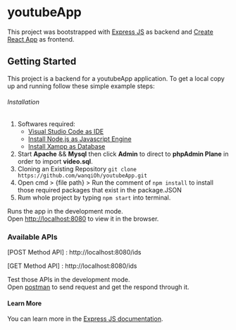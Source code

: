 # youtubeApp

This project was bootstrapped with [Express JS](https://expressjs.com/) as backend and [Create React App](https://github.com/facebook/create-react-app) as frontend.

## Getting Started

This project is a backend for a youtubeApp application. To get a local copy up and running follow these simple example steps:

###### Installation
1. Softwares required:
   - [Visual Studio Code as IDE](https://code.visualstudio.com/download)
   - [Install Node.js as Javascript Engine](https://nodejs.org/en/download/)
   - [Install Xampp as Database](https://www.apachefriends.org/download.html)
2. Start **Apache** && **Mysql** then click **Admin** to direct to **phpAdmin Plane** in order to import **video.sql**.
3. Cloning an Existing Repository `git clone https://github.com/wanqiOh/youtubeApp.git`
4. Open cmd > {file path} > Run the comment of `npm install` to install those required packages that exist in the package.JSON
5. Rum whole project by typing `npm start` into terminal.

Runs the app in the development mode.\
Open [http://localhost:8080](http://localhost:8080) to view it in the browser.

### Available APIs
[POST Method API] : http://localhost:8080/ids

[GET Method API] : http://localhost:8080/ids

Test those APIs in the development mode.\
Open [postman](https://www.postman.com/downloads/) to send request and get the respond through it.

#### Learn More

You can learn more in the [Express JS documentation](https://expressjs.com/en/5x/api.html).

